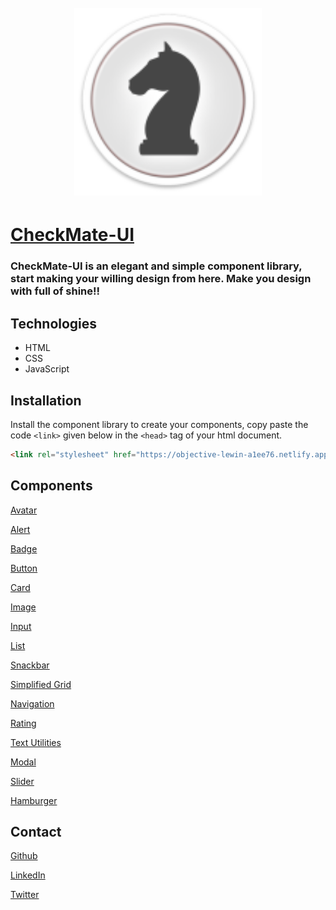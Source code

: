 <h1 align="center">
<br/>
<a href="https://objective-lewin-a1ee76.netlify.app/"><img src="https://raw.githubusercontent.com/NamrataRaikwar2002/component_libarary/dev/components/images/Chess.ico" alt="CheckMate-UI" width="300"></a>
<br/>
</h1>


# [CheckMate-UI](https://objective-lewin-a1ee76.netlify.app/)

<h3>CheckMate-UI is an elegant and simple component library, start making your willing design from here.
Make you design with full of shine!!<h3>

## Technologies

* HTML
* CSS
* JavaScript

## Installation

Install the component library to create your components, copy paste the code `<link>` given below in the `<head>` tag of your html document.

```html
<link rel="stylesheet" href="https://objective-lewin-a1ee76.netlify.app/main.css">

```

## Components

[Avatar]("https://objective-lewin-a1ee76.netlify.app/components/avatar/avatar.html")

[Alert]("https://objective-lewin-a1ee76.netlify.app/components/alert/alert.html")

[Badge](https://objective-lewin-a1ee76.netlify.app/components/badge/badge.html)

[Button](https://objective-lewin-a1ee76.netlify.app/components/button/button.html)

[Card](https://objective-lewin-a1ee76.netlify.app/components/card/card.html)

[Image](https://objective-lewin-a1ee76.netlify.app/components/image-component/image.html)

[Input](https://objective-lewin-a1ee76.netlify.app/components/input/input.html)

[List](https://objective-lewin-a1ee76.netlify.app/components/list/list.html)

[Snackbar](https://objective-lewin-a1ee76.netlify.app/components/snackbar/snackbar.html)

[Simplified Grid](https://objective-lewin-a1ee76.netlify.app/components/grid/grid.html)

[Navigation](https://objective-lewin-a1ee76.netlify.app/components/navbar/navbar.html)

[Rating](https://objective-lewin-a1ee76.netlify.app/components/rating/rating.html)

[Text Utilities](https://objective-lewin-a1ee76.netlify.app/components/utilities/utilities.html)

[Modal](https://objective-lewin-a1ee76.netlify.app/components/modal/modal.html)

[Slider](https://objective-lewin-a1ee76.netlify.app/components/slider/slider.html)

[Hamburger](https://objective-lewin-a1ee76.netlify.app/components/hamburger/hamburger.html)



## Contact

[Github](https://github.com/NamrataRaikwar2002)

[LinkedIn](https://www.linkedin.com/in/namrata-raikwar-727951224/)

[Twitter](https://twitter.com/RaikwarNamrata?t=plsVpPoUgAtlfzgO6Uvvsw&s=03)
